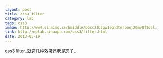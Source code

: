 ```yaml
---
layout: post
title: css3 filter
category: lab
tags: css3
image: http://ww4.sinaimg.cn/bmiddle/b6cc2fb3gw1eghdterpoqj20my0f8q5l.jpg
link: http://nplab.sinaapp.com/css3/filter.html
date: 2013-05-19
---
```

css3 filter..就这几种效果还老是忘了...